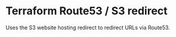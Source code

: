 # Terraform Route53 / S3 redirect

Uses the S3 website hosting redirect to redirect URLs via Route53.